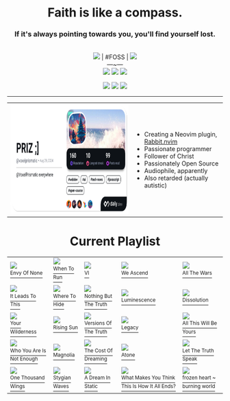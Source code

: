<div align="center">
  <h1>
    Faith is like a compass.
  </h1>
  <h3>
    If it's always pointing towards you, you'll find yourself lost.
  </h3>
  <br>
  <img src="https://abs-0.twimg.com/emoji/v2/svg/1f1fa-1f1f8.svg" height="14px"/> | #FOSS | <img src="https://abs.twimg.com/responsive-web/client-web/1f52b.1465b29a.svg" height="14px"/><br>
  —~—<br>
  <a href="https://x.com/voxelprismatic"><img
    src="https://img.shields.io/badge/VoxelPrismatic-white?style=flat&logo=x&logoColor=white&labelColor=black"
  /></a>
  <a href="https://discord.com"><img
    src="https://img.shields.io/badge/VoxelPrismatic-white?style=flat&logo=discord&logoColor=white&labelColor=blue"
  /></a>
  <a href="https://github.com/voxelprismatic"><img
    src="https://img.shields.io/badge/VoxelPrismatic-white?style=flat&logo=github&logoColor=white&labelColor=grey"
  /></a>

  <br>

<a href="https://cash.app/$VoxelPrismatic"><img
    src="https://img.shields.io/badge/VoxelPrismatic-white?style=flat&logo=cashapp&logoColor=white&labelColor=green"
/></a>
<a href="https://patreon.com/voxelprismatic"><img
    src="https://img.shields.io/badge/VoxelPrismatic-white?style=flat&logo=patreon&logoColor=white&labelColor=red"
  /></a>
<a href="https://patreon.com/voxelprismatic"><img
    src="https://img.shields.io/badge/VoxelPrismatic-white?style=flat&logo=liberapay&logoColor=white&labelColor=yellow"
  /></a>

<hr/>

<table>
  <tr align="left">
    <td>
      <!-- daily.dev -->
      <a href="https://app.daily.dev/voxelprismatic">
        <img src="./devcard.png" height="256" alt="VoxelPrismatic's Dev Card"/>
      </a>
    </td>
    <td>

- Creating a Neovim plugin, [Rabbit.nvim](https://github.com/voxelprismatic/rabbit.nvim)
- Passionate programmer
- Follower of Christ
- Passionately Open Source
- Audiophile, apparently
- Also retarded (actually autistic)

</td>
  </tr>
</table>

  <h1>Current Playlist</h1>

<table>
<tr>

<td>
	<a href="https://kscopemusic.bandcamp.com/album/envy-of-none" target="_blank">
		<img src="https://f4.bcbits.com/img/a0895106514_5.jpg" width="128px"/><br/>
		<sup>Envy Of None</sup>
	</a>
</td>

<td>
	<a href="https://deepelmrecords.bandcamp.com/album/when-to-run" target="_blank">
		<img src="https://f4.bcbits.com/img/a1478390910_5.jpg" width="128px"/><br/>
		<sup>When To Run</sup>
	</a>
</td>

<td>
	<a href="https://deepelmrecords.bandcamp.com/album/vi" target="_blank">
		<img src="https://f4.bcbits.com/img/a2568039307_5.jpg" width="128px"/><br/>
		<sup>VI</sup>
	</a>
</td>

<td>
	<a href="https://kscopemusic.bandcamp.com/album/we-ascend" target="_blank">
		<img src="https://f4.bcbits.com/img/a0599059969_5.jpg" width="128px"/><br/>
		<sup>We Ascend</sup>
	</a>
</td>

<td>
	<a href="https://kscopemusic.bandcamp.com/album/all-the-wars" target="_blank">
		<img src="https://f4.bcbits.com/img/a4132842949_5.jpg" width="128px"/><br/>
		<sup>All The Wars</sup>
	</a>
</td>

</tr>
<tr>

<td>
	<a href="https://kscopemusic.bandcamp.com/album/it-leads-to-this" target="_blank">
		<img src="https://f4.bcbits.com/img/a2988136713_5.jpg" width="128px"/><br/>
		<sup>It Leads To This</sup>
	</a>
</td>

<td>
	<a href="https://deepelmrecords.bandcamp.com/album/where-to-hide" target="_blank">
		<img src="https://f4.bcbits.com/img/a0412640049_5.jpg" width="128px"/><br/>
		<sup>Where To Hide</sup>
	</a>
</td>

<td>
	<a href="https://kscopemusic.bandcamp.com/album/nothing-but-the-truth" target="_blank">
		<img src="https://f4.bcbits.com/img/a0725378087_5.jpg" width="128px"/><br/>
		<sup>Nothing But The Truth</sup>
	</a>
</td>

<td>
	<a href="https://kscopemusic.bandcamp.com/album/luminescence" target="_blank">
		<img src="https://f4.bcbits.com/img/a1922605869_5.jpg" width="128px"/><br/>
		<sup>Luminescence</sup>
	</a>
</td>

<td>
	<a href="https://kscopemusic.bandcamp.com/album/dissolution" target="_blank">
		<img src="https://f4.bcbits.com/img/a3906062646_5.jpg" width="128px"/><br/>
		<sup>Dissolution</sup>
	</a>
</td>

</tr>
<tr>

<td>
	<a href="https://kscopemusic.bandcamp.com/album/your-wilderness" target="_blank">
		<img src="https://f4.bcbits.com/img/a0782605810_5.jpg" width="128px"/><br/>
		<sup>Your Wilderness</sup>
	</a>
</td>

<td>
	<a href="https://kscopemusic.bandcamp.com/album/rising-sun" target="_blank">
		<img src="https://f4.bcbits.com/img/a0441544812_5.jpg" width="128px"/><br/>
		<sup>Rising Sun</sup>
	</a>
</td>

<td>
	<a href="https://kscopemusic.bandcamp.com/album/versions-of-the-truth" target="_blank">
		<img src="https://f4.bcbits.com/img/a3788685040_5.jpg" width="128px"/><br/>
		<sup>Versions Of The Truth</sup>
	</a>
</td>

<td>
	<a href="https://ihlo.bandcamp.com/album/legacy" target="_blank">
		<img src="https://f4.bcbits.com/img/a3836685146_5.jpg" width="128px"/><br/>
		<sup>Legacy</sup>
	</a>
</td>

<td>
	<a href="https://kscopemusic.bandcamp.com/album/all-this-will-be-yours" target="_blank">
		<img src="https://f4.bcbits.com/img/a2775032393_5.jpg" width="128px"/><br/>
		<sup>All This Will Be Yours</sup>
	</a>
</td>

</tr>
<tr>

<td>
	<a href="https://deepelmrecords.bandcamp.com/album/who-you-are-is-not-enough" target="_blank">
		<img src="https://f4.bcbits.com/img/a0263193674_5.jpg" width="128px"/><br/>
		<sup>Who You Are Is Not Enough</sup>
	</a>
</td>

<td>
	<a href="https://kscopemusic.bandcamp.com/album/magnolia-deluxe-edition" target="_blank">
		<img src="https://f4.bcbits.com/img/a2090706938_5.jpg" width="128px"/><br/>
		<sup>Magnolia</sup>
	</a>
</td>

<td>
	<a href="https://kscopemusic.bandcamp.com/album/the-cost-of-dreaming" target="_blank">
		<img src="https://f4.bcbits.com/img/a0091145112_5.jpg" width="128px"/><br/>
		<sup>The Cost Of Dreaming</sup>
	</a>
</td>

<td>
	<a href="https://kscopemusic.bandcamp.com/album/atone-expanded-edition" target="_blank">
		<img src="https://f4.bcbits.com/img/a1286739466_5.jpg" width="128px"/><br/>
		<sup>Atone</sup>
	</a>
</td>

<td>
	<a href="https://earthside.bandcamp.com/album/let-the-truth-speak" target="_blank">
		<img src="https://f4.bcbits.com/img/a2389434154_5.jpg" width="128px"/><br/>
		<sup>Let The Truth Speak</sup>
	</a>
</td>

</tr>
<tr>

<td>
	<a href="https://whitemothblackbutterfly.bandcamp.com/album/one-thousand-wings" target="_blank">
		<img src="https://f4.bcbits.com/img/a0934133983_5.jpg" width="128px"/><br/>
		<sup>One Thousand Wings</sup>
	</a>
</td>

<td>
	<a href="https://envyofnone.bandcamp.com/album/stygian-waves" target="_blank">
		<img src="https://f4.bcbits.com/img/a2394803561_5.jpg" width="128px"/><br/>
		<sup>Stygian Waves</sup>
	</a>
</td>

<td>
	<a href="https://earthside.bandcamp.com/album/a-dream-in-static" target="_blank">
		<img src="https://f4.bcbits.com/img/a2220009983_5.jpg" width="128px"/><br/>
		<sup>A Dream In Static</sup>
	</a>
</td>

<td>
	<a href="https://deepelmrecords.bandcamp.com/album/what-makes-you-think-this-is-how-it-all-ends" target="_blank">
		<img src="https://f4.bcbits.com/img/a3944524726_5.jpg" width="128px"/><br/>
		<sup>What Makes You Think This Is How It All Ends?</sup>
	</a>
</td>

<td>
	<a href="https://earthside.bandcamp.com/track/frozen-heart-burning-world" target="_blank">
		<img src="https://f4.bcbits.com/img/a2063856956_5.jpg" width="128px"/><br/>
		<sup>frozen heart ~ burning world</sup>
	</a>
</td>

</tr>
</table>

</div>

